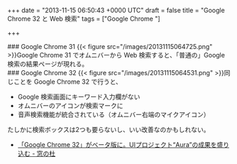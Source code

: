 
+++
date = "2013-11-15 06:50:43 +0000 UTC"
draft = false
title = "Google Chrome 32 と Web 検索"
tags = ["Google Chrome "]

+++
<div class="section">
    ### Google Chrome 31
    {{< figure src="/images/20131115064725.png"  >}}Google Chrome 31 でオムニバーから Web 検索すると、「普通の」Google 検索の結果ページが現れる。

</div>
<div class="section">
    ### Google Chrome 32
    {{< figure src="/images/20131115064531.png"  >}}同じことを Google Chrome 32 で行うと、

<ul>
<li>Google 検索画面にキーワード入力欄がない</li>
<li>オムニバーのアイコンが検索マークに</li>
<li>音声検索機能が統合されている（オムニバー右端のマイクアイコン）</li>
</ul>たしかに検索ボックスは2つも要らないし、いい改善なのかもしれない。

<ul>
<li><a href="http://www.forest.impress.co.jp/docs/news/20131112_623155.html">「Google Chrome 32」がベータ版に。UIプロジェクト“Aura”の成果を盛り込む - 窓の杜</a></li>
</ul>
</div>

